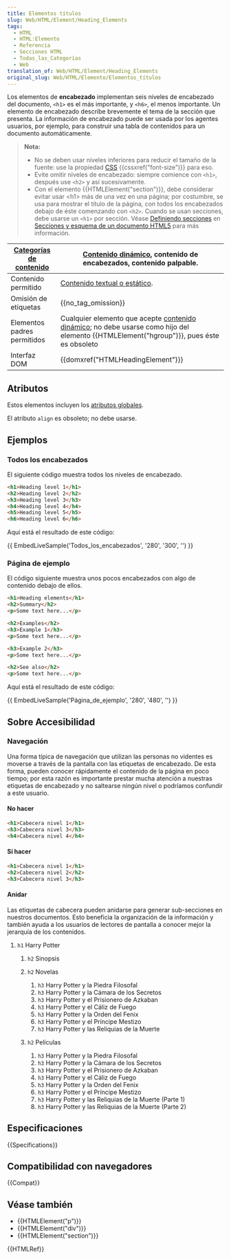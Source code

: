 ```yaml
---
title: Elementos títulos
slug: Web/HTML/Element/Heading_Elements
tags:
  - HTML
  - HTML:Elemento
  - Referencia
  - Secciones HTML
  - Todas_las_Categorías
  - Web
translation_of: Web/HTML/Element/Heading_Elements
original_slug: Web/HTML/Elemento/Elementos_títulos
---
```

Los elementos de **encabezado** implementan seis niveles de encabezado del documento, `<h1>` es el más importante, y `<h6>`, el menos importante. Un elemento de encabezado describe brevemente el tema de la sección que presenta. La información de encabezado puede ser usada por los agentes usuarios, por ejemplo, para construir una tabla de contenidos para un documento automáticamente.

> **Nota:**
>
> - No se deben usar niveles inferiores para reducir el tamaño de la fuente: use la propiedad [CSS](/es/docs/Web/CSS) {{cssxref("font-size")}} para eso.
> - Evite omitir niveles de encabezado: siempre comience con `<h1>`, después use `<h2>` y así sucesivamente.
> - Con el elemento {{HTMLElement("section")}}, debe considerar evitar usar \<h1> más de una vez en una página; por costumbre, se usa para mostrar el título de la página, con todos los encabezados debajo de éste comenzando con `<h2>`. Cuando se usan secciones, debe usarse un `<h1>` por sección. Véase [Definiendo secciones](/es/docs/Sections_and_Outlines_of_an_HTML5_document#Definiendo_secciones_en_HTML5) en [Secciones y esquema de un documento HTML5](/es/docs/Sections_and_Outlines_of_an_HTML5_document) para más información.

| [Categorías de contenido](/es/docs/Web/Guide/HTML/categorias_de_contenido) | [Contenido dinámico](/es/docs/Web/Guide/HTML/categorias_de_contenido#Contenido_dinámico), contenido de encabezados, contenido palpable.                                                                               |
| -------------------------------------------------------------------------- | --------------------------------------------------------------------------------------------------------------------------------------------------------------------------------------------------------------------- |
| Contenido permitido                                                        | [Contenido textual o estático](/es/docs/Web/Guide/HTML/categorias_de_contenido#Contenido_textual_o_estático).                                                                                                         |
| Omisión de etiquetas                                                       | {{no_tag_omission}}                                                                                                                                                                                              |
| Elementos padres permitidos                                                | Cualquier elemento que acepte [contenido dinámico](/es/docs/Web/Guide/HTML/categorias_de_contenido#Contenido_dinámico); no debe usarse como hijo del elemento {{HTMLElement("hgroup")}}, pues éste es obsoleto |
| Interfaz DOM                                                               | {{domxref("HTMLHeadingElement")}}                                                                                                                                                                          |

## Atributos

Estos elementos incluyen los [atributos globales](/es/docs/Web/HTML/Atributos_Globales).

El atributo `align` es obsoleto; no debe usarse.

## Ejemplos

### Todos los encabezados

El siguiente código muestra todos los niveles de encabezado.

```html
<h1>Heading level 1</h1>
<h2>Heading level 2</h2>
<h3>Heading level 3</h3>
<h4>Heading level 4</h4>
<h5>Heading level 5</h5>
<h6>Heading level 6</h6>
```

Aquí está el resultado de este código:

{{ EmbedLiveSample('Todos_los_encabezados', '280', '300', '') }}

### Página de ejemplo

El código siguiente muestra unos pocos encabezados con algo de contenido debajo de ellos.

```html
<h1>Heading elements</h1>
<h2>Summary</h2>
<p>Some text here...</p>

<h2>Examples</h2>
<h3>Example 1</h3>
<p>Some text here...</p>

<h3>Example 2</h3>
<p>Some text here...</p>

<h2>See also</h2>
<p>Some text here...</p>
```

Aquí está el resultado de este código:

{{ EmbedLiveSample('Página_de_ejemplo', '280', '480', '') }}

## Sobre Accesibilidad

### Navegación

Una forma típica de navegación que utilizan las personas no videntes es moverse a través de la pantalla con las etiquetas de encabezado. De esta forma, pueden conocer rápidamente el contenido de la página en poco tiempo; por esta razón es importante prestar mucha atención a nuestras etiquetas de encabezado y no saltearse ningún nivel o podríamos confundir a este usuario.

#### No hacer

```html example-bad
<h1>Cabecera nivel 1</h1>
<h3>Cabecera nivel 3</h3>
<h4>Cabecera nivel 4</h4>
```

#### Sí hacer

```html example-good
<h1>Cabecera nivel 1</h1>
<h2>Cabecera nivel 2</h2>
<h3>Cabecera nivel 3</h3>
```

#### Anidar

Las etiquetas de cabecera pueden anidarse para generar sub-secciones en nuestros documentos. Esto beneficia la organización de la información y también ayuda a los usuarios de lectores de pantalla a conocer mejor la jerarquía de los contenidos.

1. `h1` Harry Potter

    1. `h2` Sinopsis
    2. `h2` Novelas

        1. `h3` Harry Potter y la Piedra Filosofal
        2. `h3` Harry Potter y la Cámara de los Secretos
        3. `h3` Harry Potter y el Prisionero de Azkaban
        4. `h3` Harry Potter y el Cáliz de Fuego
        5. `h3` Harry Potter y la Orden del Fenix
        6. `h3` Harry Potter y el Príncipe Mestizo
        7. `h3` Harry Potter y las Reliquias de la Muerte

    3. `h2` Películas

        1. `h3` Harry Potter y la Piedra Filosofal
        2. `h3` Harry Potter y la Cámara de los Secretos
        3. `h3` Harry Potter y el Prisionero de Azkaban
        4. `h3` Harry Potter y el Cáliz de Fuego
        5. `h3` Harry Potter y la Orden del Fenix
        6. `h3` Harry Potter y el Príncipe Mestizo
        7. `h3` Harry Potter y las Reliquias de la Muerte (Parte 1)
        8. `h3` Harry Potter y las Reliquias de la Muerte (Parte 2)

## Especificaciones

{{Specifications}}

## Compatibilidad con navegadores

{{Compat}}

## Véase también

- {{HTMLElement("p")}}
- {{HTMLElement("div")}}
- {{HTMLElement("section")}}

{{HTMLRef}}
